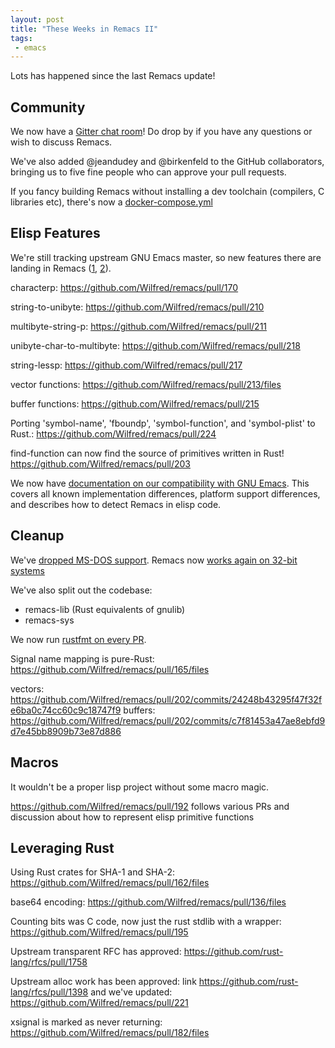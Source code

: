 ```yaml
--- 
layout: post
title: "These Weeks in Remacs II"
tags:
 - emacs
---
```


Lots has happened since the last Remacs update!

## Community

We now have
a [Gitter chat room](https://gitter.im/remacs-discuss/Lobby)! Do drop
by if you have any questions or wish to discuss Remacs.

We've also added @jeandudey and @birkenfeld to the GitHub
collaborators, bringing us to five fine people who can approve your
pull requests.

If you fancy building Remacs without installing a dev toolchain
(compilers, C libraries etc), there's now a [docker-compose.yml](https://github.com/Wilfred/remacs/pull/205)

## Elisp Features

We're still tracking upstream GNU Emacs master, so new features there
are landing in Remacs
([1](https://github.com/Wilfred/remacs/pull/158),
[2](https://github.com/Wilfred/remacs/pull/227)).

characterp: https://github.com/Wilfred/remacs/pull/170

string-to-unibyte: https://github.com/Wilfred/remacs/pull/210

multibyte-string-p: https://github.com/Wilfred/remacs/pull/211

unibyte-char-to-multibyte: https://github.com/Wilfred/remacs/pull/218

string-lessp: https://github.com/Wilfred/remacs/pull/217

vector functions: https://github.com/Wilfred/remacs/pull/213/files

buffer functions: https://github.com/Wilfred/remacs/pull/215

Porting 'symbol-name', 'fboundp', 'symbol-function', and
'symbol-plist' to Rust.: https://github.com/Wilfred/remacs/pull/224

find-function can now find the source of primitives written in Rust! https://github.com/Wilfred/remacs/pull/203

We now
have
[documentation on our compatibility with GNU Emacs](https://github.com/Wilfred/remacs/blob/master/REMACS_COMPATIBILITY.md). This
covers all known implementation differences, platform support
differences, and describes how to detect Remacs in elisp code.

## Cleanup

We've
[dropped MS-DOS support](https://github.com/Wilfred/remacs/pull/140). Remacs
now [works again on 32-bit systems]()

We've also split out the codebase:

- remacs-lib (Rust equivalents of gnulib)
- remacs-sys

We now
run [rustfmt on every PR](https://github.com/Wilfred/remacs/pull/151).

Signal name mapping is pure-Rust:
https://github.com/Wilfred/remacs/pull/165/files

vectors:
https://github.com/Wilfred/remacs/pull/202/commits/24248b43295f47f32fe6ba0c74cc60c9c18747f9
buffers:
https://github.com/Wilfred/remacs/pull/202/commits/c7f81453a47ae8ebfd9d7e45bb8909b73e87d886

## Macros

It wouldn't be a proper lisp project without some macro magic. 

https://github.com/Wilfred/remacs/pull/192 follows various PRs and
discussion about how to represent elisp primitive functions


## Leveraging Rust

Using Rust crates for SHA-1 and SHA-2:
https://github.com/Wilfred/remacs/pull/162/files

base64 encoding: https://github.com/Wilfred/remacs/pull/136/files

Counting bits was C code, now just the rust stdlib with a wrapper: https://github.com/Wilfred/remacs/pull/195

Upstream transparent RFC has approved:
https://github.com/rust-lang/rfcs/pull/1758

Upstream alloc work has been approved:
link
https://github.com/rust-lang/rfcs/pull/1398
and we've updated:
https://github.com/Wilfred/remacs/pull/221

xsignal is marked as never returning: https://github.com/Wilfred/remacs/pull/182/files
